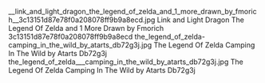 __link_and_light_dragon_the_legend_of_zelda_and_1_more_drawn_by_fmorich__3c13151d87e78f0a208078ff9b9a8ecd.jpg   Link and Light Dragon The Legend Of Zelda and 1 More Drawn by Fmorich  3c13151d87e78f0a208078ff9b9a8ecd
the_legend_of_zelda-camping_in_the_wild_by_atarts_db72g3j.jpg The Legend Of Zelda Camping In The Wild by Atarts Db72g3j
the_legend_of_zelda___camping_in_the_wild_by_atarts_db72g3j.jpg The Legend Of Zelda   Camping In The Wild by Atarts Db72g3j

